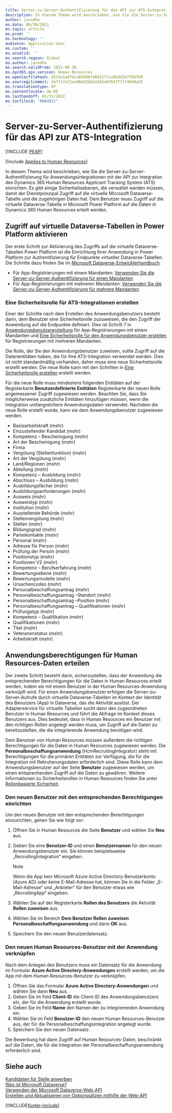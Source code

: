 ```yaml
---
title: Server-zu-Server-Authentifizierung für das API zur ATS-Integration
description: In diesem Thema wird beschrieben, wie Sie die Server-zu-Server-Authentifizierung für Integrationen mit der API zur Integration des Dynamics 365 Human Resources Applicant Tracking System (ATS) einrichten.
author: jaredha
ms.date: 06/30/2021
ms.topic: article
ms.prod: ''
ms.technology: ''
audience: Application User
ms.custom: ''
ms.assetid: ''
ms.search.region: Global
ms.author: jaredha
ms.search.validFrom: 2021-06-30
ms.dyn365.ops.version: Human Resources
ms.openlocfilehash: d221e1a47dca85880fd683177ca95dd1b7766fb9
ms.sourcegitcommit: 3a7f1fe72ac08e62dda1045e0fb97f7174b69a25
ms.translationtype: HT
ms.contentlocale: de-DE
ms.lasthandoff: 01/31/2022
ms.locfileid: "8064921"
---
```

# <a name="server-to-server-authentication-for-the-ats-integration-api"></a>Server-zu-Server-Authentifizierung für das API zur ATS-Integration


[!INCLUDE [PEAP](../includes/peap-1.md)]

[!include [Applies to Human Resources](../includes/applies-to-hr.md)]

In diesem Thema wird beschrieben, wie Sie die Server-zu-Server-Authentifizierung für Anwendungsintegrationen mit der API zur Integration des Dynamics 365 Human Resources Applicant Tracking System (ATS) einrichten. Es gibt einige Sicherheitsebenen, die verwaltet werden müssen, damit der Dienstprinzipal Zugriff auf die virtuelle Microsoft Dataverse- Tabelle und die zugehörigen Daten hat. Dem Benutzer muss Zugriff auf die virtuelle Dataverse-Tabelle in Microsoft Power Platform auf die Daten in Dynamics 365 Human Resources erteilt werden.

## <a name="enable-access-to-dataverse-virtual-tables-in-power-platform"></a>Zugriff auf virtuelle Dataverse-Tabellen in Power Platform aktivieren

Der erste Schritt zur Aktivierung des Zugriffs auf die virtuelle Dataverse-Tabellen Power Platform ist die Einrichtung Ihrer Anwendung in Power Platform zur Authentifizierung für Endpunkte virtueller Dataverse-Tabellen. Die Schritte dazu finden Sie im [Microsoft Dataverse-Entwicklerhandbuch](/powerapps/developer/data-platform).

  - Für App-Registrierungen mit einem Mandanten: [Verwenden Sie die Server-zu-Server-Authentifizierung für einen Mandanten](/powerapps/developer/data-platform/use-single-tenant-server-server-authentication)
  - Für App-Registrierungen mit mehreren Mandanten: [Verwenden Sie die Server-zu-Server-Authentifizierung für mehrere Mandanten](/powerapps/developer/data-platform/use-multi-tenant-server-server-authentication)

### <a name="creating-a-security-role-for-ats-integrations"></a>Eine Sicherheitsrolle für ATS-Integrationen erstellen

Einer der Schritte nach dem Erstellen des Anwendungsbenutzers besteht darin, dem Benutzer eine Sicherheitsrolle zuzuweisen, die den Zugriff der Anwendung auf die Endpunkte definiert. Dies ist Schritt 7 in [Anwendungsbenutzererstellung](/powerapps/developer/data-platform/use-single-tenant-server-server-authentication#application-user-creation) für App-Registrierungen mit einem Mandanten und [Eine Sicherheitsrolle für den Anwendungsbenutzer erstellen](/powerapps/developer/data-platform/use-multi-tenant-server-server-authentication#create-a-security-role-for-the-application-user) für Registrierungen mit mehreren Mandanten. 

Die Rolle, der Sie den Anwendungsbenutzer zuweisen, sollte Zugriff auf die Datenentitäten haben, die für Ihre ATS-Integration verwendet werden. Dies ist nicht standardmäßig vorhanden, daher muss eine neue Sicherheitsrolle erstellt werden. Die neue Rolle kann mit den Schritten in [Eine Sicherheitsrolle erstellen](/power-platform/admin/create-edit-security-role#create-a-security-role) erstellt werden.

Für die neue Rolle muss mindestens folgenden Entitäten auf der Registerkarte **Benutzerdefinierte Entitäten** Registerkarte der neuen Rolle angemessener Zugriff zugewiesen werden. Beachten Sie, dass Sie möglicherweise zusätzliche Entitäten hinzufügen müssen, wenn die Integration umfangreichere Anwendungsdaten verwendet. Nachdem die neue Rolle erstellt wurde, kann sie dem Anwendungsbenutzer zugewiesen werden.

  - Basisarbeitskraft (mshr)
  - Einzustellender Kandidat (mshr)
  - Kompetenz – Bescheinigung (mshr)
  - Art der Bescheinigung (mshr)
  - Firma
  - Vergütung (Stellenfunktion) (mshr)
  - Art der Vergütung (mshr)
  - Land/Regionen (mshr)
  - Abteilung (mshr)
  - Kompetenz – Ausbildung (mshr)
  - Abschluss – Ausbildung (mshr)
  - Ausbildungsfächer (mshr)
  - Ausbildungsanforderungen (mshr)
  - Ausweis (mshr)
  - Ausweistyp (mshr)
  - Institution (mshr)
  - Ausstellende Behörde (mshr)
  - Stellenvergütung (mshr)
  - Stellen (mshr)
  - Bildungsgrad (mshr)
  - Parteikontakte (mshr)
  - Personal (mshr)
  - Adresse für Person (mshr)
  - Prüfung der Person (mshr)
  - Positionstyp (mshr)
  - Positionen V2 (mshr)
  - Kompetenz – Berufserfahrung (mshr)
  - Bewertungsebene (mshr)
  - Bewertungsmodelle (mshr)
  - Ursachencodes (mshr)
  - Personalbeschaffungsantrag (mshr)
  - Personalbeschaffungsantrag –Standort (mshr)
  - Personalbeschaffungsantrag –Position (mshr)
  - Personalbeschaffungsantrag – Qualifikationen (mshr)
  - Prüfungstyp (mshr)
  - Kompetenz – Qualifikation (mshr)
  - Qualifikationen (mshr)
  - Titel (mshr)
  - Veteranenstatus (mshr)
  - Arbeitskraft (mshr)

## <a name="granting-application-permissions-to-human-resources-data"></a>Anwendungsberechtigungen für Human Resources-Daten erteilen

Der zweite Schritt besteht darin, sicherzustellen, dass der Anwendung die entsprechenden Berechtigungen für die Daten in Human Resources erteilt werden, indem sie mit einem Benutzer in der Human Resources-Anwendung verknüpft wird. Für einen Anwendungsbenutzer erfolgen die Server-zu-Server-Aufrufe durch virtuelle Dataverse-Tabellen im Kontext der Identität des Benutzers (App) in Dataverse, das die Aktivität auslöst. Der Adapterservice für virtuelle Tabellen sucht dann den zugeordneten Benutzer in Human Resources und führt die Abfrage im Kontext dieses Benutzers aus. Dies bedeutet, dass in Human Resources ein Benutzer mit den richtigen Rollen angelegt werden muss, um Zugriff auf die Daten zu bereitzustellen, die die integrierende Anwendung benötigen wird.

Dem Benutzer von Human Resources müssen außerdem die richtigen Berechtigungen für die Daten in Human Resources zugewiesen werden. Die **Personalbeschaffungsanwendung** (HcmRecruitingIntegrator) steht mit Berechtigungen für die primären Entitäten zur Verfügung, die für die Integration mit Rekrutierungsdaten erforderlich sind. Diese Rolle kann dem Anwendungsbenutzer auf der Seite **Benutzer** zugewiesen werden, um einen entsprechenden Zugriff auf die Daten zu gewähren. Weitere Informationen zu Sicherheitsrollen in Human Resources finden Sie unter [Rollenbasierte Sicherheit](/fin-ops-core/dev-itpro/sysadmin/role-based-security).

### <a name="set-up-the-new-user-with-appropriate-permissions"></a>Den neuen Benutzer mit den entsprechenden Berechtigungen einrichten

Um den neuen Benutzer mit den entsprechenden Berechtigungen einzurichten, gehen Sie wie folgt vor:

  1. Öffnen Sie in Human Resources die Seite **Benutzer** und wählen Sie **Neu** aus.
  2. Geben Sie eine **Benutzer-ID** und einen **Benutzernamen** für den neuen Anwendungsbenutzer ein. Sie können beispielsweise „RecruitingIntegration“ eingeben.

      > [!NOTE]
      > Wenn die App kein Microsoft Azure Active Directory-Benutzerkonto (Azure AD) oder keine E-Mail-Adresse hat, können Sie in die Felder „E-Mail-Adresse“ und „Anbieter“ für den Benutzer etwas wie „RecruitingApp“ eingeben.

  3. Wählen Sie auf der Registerkarte **Rollen des Benutzers** die Aktivität **Rollen zuweisen** aus.
  4. Wählen Sie im Bereich **Dem Benutzer Rollen zuweisen** **Personalbeschaffungsanwendung** und dann **OK** aus.
  5. Speichern Sie den neuen Benutzerdatensatz.

### <a name="link-the-new-human-resources-user-to-the-application"></a>Den neuen Human Resources-Benutzer mit der Anwendung verknüpfen

Nach dem Anlegen des Benutzers muss ein Datensatz für die Anwendung im Formular **Azure Active Directory-Anwendungen** erstellt werden, um die App mit dem Human Resources-Benutzer zu verknüpfen.

  1. Öffnen Sie das Formular **Azure Active Directory-Anwendungen** und wählen Sie dann **Neu** aus.
  2. Geben Sie im Feld **Client-ID** die Client-ID des Anwendungsbenutzers ein, der für die Anwendung erstellt wurde.
  3. Geben Sie im Feld **Name** den Namen der zu integrierenden Anwendung ein.
  4. Wählen Sie im Feld **Benutzer-ID** den neuen Human Resources-Benutzer aus, der für die Personalbeschaffungsintegration angelegt wurde.
  5. Speichern Sie den neuen Datensatz.

Die Bewerbung hat dann Zugriff auf Human Resources-Daten, beschränkt auf die Daten, die für die Integration der Personalbeschaffungsanwendung erforderlich sind.

## <a name="see-also"></a>Siehe auch

[Kandidaten für Stelle anwerben](hr-personnel-recruit.md)<br>
[Was ist Microsoft Dataverse?](/powerapps/maker/data-platform/data-platform-intro)<br>
[Verwenden der Microsoft Dataverse-Web-API](/powerapps/developer/data-platform/webapi/overview)<br>
[Erstellen und Aktualisieren von Optionssätzen mithilfe der Web-API](/powerapps/developer/data-platform/webapi/create-update-optionsets)<br>

[!INCLUDE[footer-include](../includes/footer-banner.md)]

